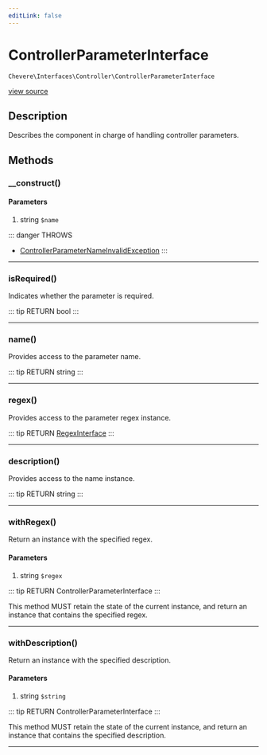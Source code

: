 ```yaml
---
editLink: false
---
```


# ControllerParameterInterface

`Chevere\Interfaces\Controller\ControllerParameterInterface`

[view source](https://github.com/chevere/chevere/blob/master/interfaces/Controller/ControllerParameterInterface.php)

## Description

Describes the component in charge of handling controller parameters.

## Methods

### __construct()

#### Parameters

1. string `$name`

::: danger THROWS
- [ControllerParameterNameInvalidException](../../Exceptions/Controller/ControllerParameterNameInvalidException.md)
:::

---

### isRequired()

Indicates whether the parameter is required.

::: tip RETURN
bool
:::

---

### name()

Provides access to the parameter name.

::: tip RETURN
string
:::

---

### regex()

Provides access to the parameter regex instance.

::: tip RETURN
[RegexInterface](../Regex/RegexInterface.md)
:::

---

### description()

Provides access to the name instance.

::: tip RETURN
string
:::

---

### withRegex()

Return an instance with the specified regex.

#### Parameters

1. string `$regex`

::: tip RETURN
ControllerParameterInterface
:::

This method MUST retain the state of the current instance, and return
an instance that contains the specified regex.

---

### withDescription()

Return an instance with the specified description.

#### Parameters

1. string `$string`

::: tip RETURN
ControllerParameterInterface
:::

This method MUST retain the state of the current instance, and return
an instance that contains the specified description.

---
